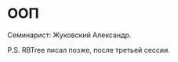 ﻿ООП
============================
Семинарист: Жуковский Александр.

P.S. RBTree писал позже, после третьей сессии.